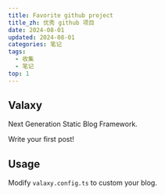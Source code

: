 ```yaml
---
title: Favorite github project
title_zh: 优秀 github 项目
date: 2024-08-01
updated: 2024-08-01
categories: 笔记
tags:
  - 收集
  - 笔记
top: 1
---
```


## Valaxy

Next Generation Static Blog Framework.

Write your first post!

## Usage

Modify `valaxy.config.ts` to custom your blog.
